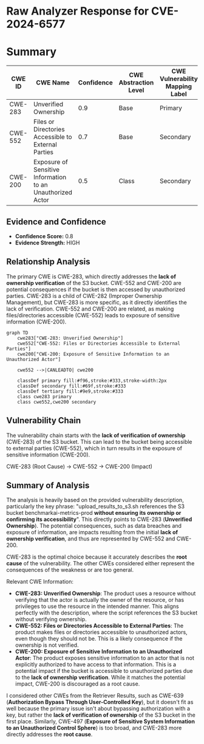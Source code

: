 # Raw Analyzer Response for CVE-2024-6577

# Summary
| CWE ID | CWE Name | Confidence | CWE Abstraction Level | CWE Vulnerability Mapping Label | CWE-Vulnerability Mapping Notes |
|---|---|---|---|---|---|
| CWE-283 | Unverified Ownership | 0.9 | Base | Primary | Allowed |
| CWE-552 | Files or Directories Accessible to External Parties | 0.7 | Base | Secondary | Allowed |
| CWE-200 | Exposure of Sensitive Information to an Unauthorized Actor | 0.5 | Class | Secondary | Discouraged |

## Evidence and Confidence

*   **Confidence Score:** 0.8
*   **Evidence Strength:** HIGH

## Relationship Analysis
The primary CWE is CWE-283, which directly addresses the **lack of ownership verification** of the S3 bucket. CWE-552 and CWE-200 are potential consequences if the bucket is then accessed by unauthorized parties. CWE-283 is a child of CWE-282 (Improper Ownership Management), but CWE-283 is more specific, as it directly identifies the lack of verification. CWE-552 and CWE-200 are related, as making files/directories accessible (CWE-552) leads to exposure of sensitive information (CWE-200).

```mermaid
graph TD
    cwe283["CWE-283: Unverified Ownership"]
    cwe552["CWE-552: Files or Directories Accessible to External Parties"]
    cwe200["CWE-200: Exposure of Sensitive Information to an Unauthorized Actor"]

    cwe552 -->|CANLEADTO| cwe200
    
    classDef primary fill:#f96,stroke:#333,stroke-width:2px
    classDef secondary fill:#69f,stroke:#333
    classDef tertiary fill:#9e9,stroke:#333
    class cwe283 primary
    class cwe552,cwe200 secondary
```

## Vulnerability Chain
The vulnerability chain starts with the **lack of verification of ownership** (CWE-283) of the S3 bucket. This can lead to the bucket being accessible to external parties (CWE-552), which in turn results in the exposure of sensitive information (CWE-200).

CWE-283 (Root Cause) -> CWE-552 -> CWE-200 (Impact)

## Summary of Analysis
The analysis is heavily based on the provided vulnerability description, particularly the key phrase: "upload_results_to_s3.sh references the S3 bucket benchmarkai-metrics-prod **without ensuring its ownership or confirming its accessibility**". This directly points to CWE-283 (**Unverified Ownership**). The potential consequences, such as data breaches and exposure of information, are impacts resulting from the initial **lack of ownership verification**, and thus are represented by CWE-552 and CWE-200.

CWE-283 is the optimal choice because it accurately describes the **root cause** of the vulnerability. The other CWEs considered either represent the consequences of the weakness or are too general.

Relevant CWE Information:

*   **CWE-283: Unverified Ownership**: The product uses a resource without verifying that the actor is actually the owner of the resource, or has privileges to use the resource in the intended manner. This aligns perfectly with the description, where the script references the S3 bucket without verifying ownership.
*   **CWE-552: Files or Directories Accessible to External Parties**: The product makes files or directories accessible to unauthorized actors, even though they should not be. This is a likely consequence if the ownership is not verified.
*   **CWE-200: Exposure of Sensitive Information to an Unauthorized Actor**: The product exposes sensitive information to an actor that is not explicitly authorized to have access to that information. This is a potential impact if the bucket is accessible to unauthorized parties due to the **lack of ownership verification**. While it matches the potential impact, CWE-200 is discouraged as a root cause.

I considered other CWEs from the Retriever Results, such as CWE-639 (**Authorization Bypass Through User-Controlled Key**), but it doesn't fit as well because the primary issue isn't about bypassing authorization with a key, but rather the **lack of verification of ownership** of the S3 bucket in the first place. Similarly, CWE-497 (**Exposure of Sensitive System Information to an Unauthorized Control Sphere**) is too broad, and CWE-283 more directly addresses the **root cause**.